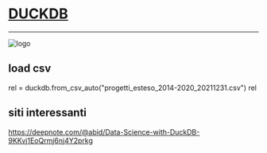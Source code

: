 # [DUCKDB](https://duckdb.org/)
---

![logo](https://duckdb.org/images/DuckDB-Footer.svg)


## load csv


rel = duckdb.from_csv_auto("progetti_esteso_2014-2020_20211231.csv")
rel


## siti interessanti

https://deepnote.com/@abid/Data-Science-with-DuckDB-9KKvj1EoQrmj6nj4Y2prkg
